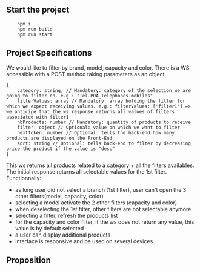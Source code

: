 
## Start the project

```
    npm i
    npm run build
    npm run start
```

## Project Specifications

We would like to filter by brand, model, capacity and color.
There is a WS accessible with a POST method taking parameters as an object

```
{
    category: string, // Mandatory: category of the selection we are going to filter on. e.g.: "Tel-PDA_Telephones-mobiles"
    filterValues: array // Mandatory: array holding the filter for which we expect receiving values. e.g.: filterValues: ['filter1'] => we anticipe that the ws response returns all values of filters associated with filter1
    nbProducts: number // Mandatory: quantity of products to receive
    filter: object // Optional: value on which we want to filter
    nextToken: number // Optional: tells the back-end how many products are displayed on the Front-End
    sort: string // Optional: tells back-end to filter by decreasing price the product if the value is "desc"
}
```

This ws returns all products related to a category + all the filters availables. The initial response returns all selectable values for the 1st filter.
Functionnally:
* as long user did not select a branch (1st filter), user can't open the 3 other filters(model, capacity, color)
* selecting a model activate the 2 other filters (capacity and color)
* when deselecting the 1st filter, other filters are not selectable anymore
* selecting a filter, refresh the products list
* for the capacity and color filter, if the ws does not return any value, this value is by default selected
* a user can display additional products
* interface is responsive and be used on several devices

## Proposition



